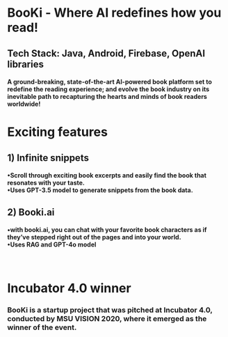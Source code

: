 <h1>BooKi - Where AI redefines how you read!</h1>
<h2>Tech Stack: Java, Android, Firebase, OpenAI libraries</h2>

<h4>A ground-breaking, state-of-the-art AI-powered book platform set to redefine the reading experience; and evolve the book industry on its inevitable path to recapturing the hearts and minds of book readers worldwide!</h4>

<h1>Exciting features</h1>
<h2>1) Infinite snippets</h2>
<h4>
•Scroll through exciting book excerpts and easily find the book that resonates with your taste.<br>
•Uses GPT-3.5 model to generate snippets from the book data.
</h4>

<h2>2) Booki.ai</h2>
<h4>
•with booki.ai, you can chat with your favorite book characters as if they’ve stepped right out of the pages and into your world.<br>
•Uses RAG and GPT-4o model
</h4>

<br>
<h1>Incubator 4.0 winner</h1>
<h3>BooKi is a startup project that was pitched at Incubator 4.0, conducted by MSU VISION 2020, where it emerged as the winner of the event.</h3>
